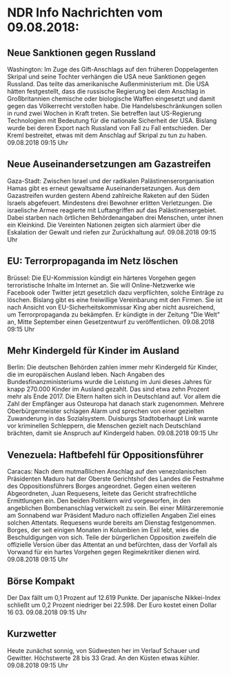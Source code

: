 # NDR Info Nachrichten vom 09.08.2018:


## Neue Sanktionen gegen Russland
Washington: Im Zuge des Gift-Anschlags auf den früheren Doppelagenten Skripal und seine Tochter verhängen die USA neue Sanktionen gegen Russland. Das teilte das amerikanische Außenministerium mit. Die USA hätten festgestellt, dass die russische Regierung bei dem Anschlag in Großbritannien chemische oder biologische Waffen eingesetzt und damit gegen das Völkerrecht verstoßen habe. Die Handelsbeschränkungen sollen in rund zwei Wochen in Kraft treten. Sie betreffen laut US-Regierung Technologien mit Bedeutung für die nationale Sicherheit der USA. Bislang wurde bei deren Export nach Russland von Fall zu Fall entschieden. Der Kreml bestreitet, etwas mit dem Anschlag auf Skripal zu tun zu haben. 09.08.2018 09:15 Uhr 

## Neue Auseinandersetzungen am Gazastreifen
Gaza-Stadt: Zwischen Israel und der radikalen Palästinenserorganisation Hamas gibt es erneut gewaltsame Auseinandersetzungen. Aus dem Gazastreifen wurden gestern Abend zahlreiche Raketen auf den Süden Israels abgefeuert. Mindestens drei Bewohner erlitten Verletzungen. Die israelische Armee reagierte mit Luftangriffen auf das Palästinensergebiet. Dabei starben nach örtlichen Behördenangaben drei Menschen, unter ihnen ein Kleinkind. Die Vereinten Nationen zeigten sich alarmiert über die Eskalation der Gewalt und riefen zur Zurückhaltung auf. 09.08.2018 09:15 Uhr 

## EU: Terrorpropaganda im Netz löschen
Brüssel: Die EU-Kommission kündigt ein härteres Vorgehen gegen terroristische Inhalte im Internet an. Sie will Online-Netzwerke wie Facebook oder Twitter jetzt gesetzlich dazu verpflichten, solche Einträge zu löschen. Bislang gibt es eine freiwillige Vereinbarung mit den Firmen. Sie ist nach Ansicht von EU-Sicherheitskommissar King aber nicht ausreichend, um Terrorpropaganda zu bekämpfen. Er kündigte in der Zeitung "Die Welt" an, Mitte September einen Gesetzentwurf zu veröffentlichen. 09.08.2018 09:15 Uhr 

## Mehr Kindergeld für Kinder im Ausland
Berlin: Die deutschen Behörden zahlen immer mehr Kindergeld für Kinder, die im europäischen Ausland leben. Nach Angaben des Bundesfinanzministeriums wurde die Leistung im Juni dieses Jahres für knapp 270.000 Kinder im Ausland gezahlt. Das sind etwa zehn Prozent mehr als Ende 2017. Die Eltern halten sich in Deutschland auf. Vor allem die Zahl der Empfänger aus Osteuropa hat danach stark zugenommen. Mehrere Oberbürgermeister schlagen Alarm und sprechen von einer gezielten Zuwanderung in das Sozialsystem. Duisburgs Stadtoberhaupt Link warnte vor kriminellen Schleppern, die Menschen gezielt nach Deutschland brächten, damit sie Anspruch auf Kindergeld haben. 09.08.2018 09:15 Uhr 

## Venezuela: Haftbefehl für Oppositionsführer
Caracas: Nach dem mutmaßlichen Anschlag auf den venezolanischen Präsidenten Maduro hat der Oberste Gerichtshof des Landes die Festnahme des Oppositionsführers Borges angeordnet. Gegen einen weiteren Abgeordneten, Juan Requesens, leitete das Gericht strafrechtliche Ermittlungen ein. Den beiden Politikern wird vorgeworfen, in den angeblichen Bombenanschlag verwickelt zu sein. Bei einer Militärzeremonie am Sonnabend war Präsident Maduro nach offiziellen Angaben Ziel eines solchen Attentats. Requesens wurde bereits am Dienstag festgenommen. Borges, der seit einigen Monaten in Kolumbien im Exil lebt, wies die Beschuldigungen von sich. Teile der bürgerlichen Opposition zweifeln die offizielle Version über das Attentat an und befürchten, dass der Vorfall als Vorwand für ein hartes Vorgehen gegen Regimekritiker dienen wird. 09.08.2018 09:15 Uhr 

## Börse Kompakt
Der Dax fällt um 0,1 Prozent auf 12.619 Punkte. Der japanische Nikkei-Index schließt um 0,2 Prozent niedriger bei 22.598. Der Euro kostet einen Dollar 16 03. 09.08.2018 09:15 Uhr 

## Kurzwetter
Heute zunächst sonnig, von Südwesten her im Verlauf Schauer und Gewitter. Höchstwerte 28 bis 33 Grad. An den Küsten etwas kühler. 09.08.2018 09:15 Uhr 
